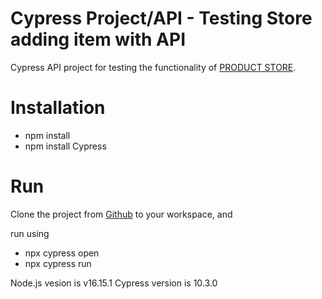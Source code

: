 # Cypress Project/API - Testing Store adding item with API

Cypress API project for testing the functionality of [PRODUCT STORE](https://www.demoblaze.com/).

# Installation

* npm install 
* npm install Cypress

# Run

Clone the project from [Github](https://github.com/ArturMadoyan/Booking.com) to your workspace, and 

run using
* npx cypress open
* npx cypress run

Node.js vesion is v16.15.1
Cypress version is 10.3.0
